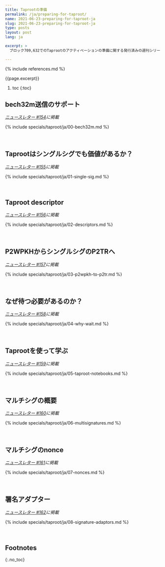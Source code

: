 ```yaml
---
title: Taprootの準備
permalink: /ja/preparing-for-taproot/
name: 2021-06-23-preparing-for-taproot-ja
slug: 2021-06-23-preparing-for-taproot-ja
type: posts
layout: post
lang: ja

excerpt: >
  ブロック709,632でのTaprootのアクティベーションの準備に関する発行済みの週刊シリーズのすべてのコピー。

---
```

<style>
/* put a little extra space between the H2s to maybe help
 * readers understand each of these was originally published independently
 * of the others */
h2:not(:first-of-type) { margin-top: 3em; }
</style>

{% include references.md %}

{{page.excerpt}}

1. toc
{:toc}

## bech32m送信のサポート

*[ニュースレター #154](/ja/newsletters/2021/06/23/#taprootの準備-1-bech32m送信のサポート)に掲載*

{% include specials/taproot/ja/00-bech32m.md %}

## Taprootはシングルシグでも価値があるか？

*[ニュースレター #155](/ja/newsletters/2021/06/30/#taprootの準備-2-taprootはシングルシグでも価値があるか)に掲載*

{% include specials/taproot/ja/01-single-sig.md %}

## Taproot descriptor

*[ニュースレター #156](/ja/newsletters/2021/07/07/#taprootの準備-3-taproot-descriptor)に掲載*

{% include specials/taproot/ja/02-descriptors.md %}

## P2WPKHからシングルシグのP2TRへ

*[ニュースレター #157](/ja/newsletters/2021/07/14/#taprootの準備-4-p2wpkhからシングルシグのp2trへ)に掲載*

{% include specials/taproot/ja/03-p2wpkh-to-p2tr.md %}

## なぜ待つ必要があるのか？

*[ニュースレター #158](/ja/newsletters/2021/07/21/#taprootの準備-5-なぜ待つ必要があるのか)に掲載*

{% include specials/taproot/ja/04-why-wait.md %}

## Taprootを使って学ぶ

*[ニュースレター #159](/ja/newsletters/2021/07/28/#taprootの準備-6-taprootを使って学ぶ)に掲載*

{% include specials/taproot/ja/05-taproot-notebooks.md %}

## マルチシグの概要

*[ニュースレター #160](/ja/newsletters/2021/08/04/#taprootの準備-7-マルチシグ)に掲載*

{% include specials/taproot/ja/06-multisignatures.md %}

## マルチシグのnonce

*[ニュースレター #161](/ja/newsletters/2021/08/11/#taprootの準備-8-マルチシグのnonce)に掲載*

{% include specials/taproot/ja/07-nonces.md %}

## 署名アダプター

*[ニュースレター #162](/ja/newsletters/2021/08/18/#taprootの準備-9-署名アダプター)に掲載*

{% include specials/taproot/ja/08-signature-adaptors.md %}

## Footnotes
{:.no_toc}